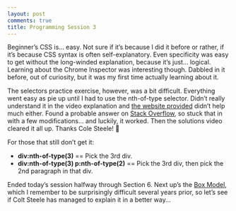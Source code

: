 ```yaml
---
layout: post
comments: true
title: Programming Session 3
---
```

 
Beginner’s CSS is… easy. Not sure if it’s because I did it before or rather, if it’s because CSS syntax is often self-explanatory. Even specificity was easy to get without the long-winded explanation, because it’s just… logical. Learning about the Chrome Inspector was interesting though. Dabbled in it before, out of curiosity, but it was my first time actually learning about it.

The selectors practice exercise, however, was a bit difficult. Everything went easy as pie up until I had to use the nth-of-type selector. Didn’t really understand it in the video explanation and [the website provided](https://code.tutsplus.com/tutorials/the-30-css-selectors-you-must-memorize--net-16048) didn’t help much either. Found a probable answer on [Stack Overflow](http://stackoverflow.com/questions/30256644/how-to-select-a-only-a-paticular-p-tag-inside-div-tag-hierarchically), so stuck that in with a few modifications… and luckily, it worked. Then the solutions video cleared it all up. Thanks Cole Steele! 🙂

For those that still don’t get it:

- **div:nth-of-type(3)** == Pick the 3rd div.
- **div:nth-of-type(3) p:nth-of-type(2)** == Pick the 3rd div, then pick the 2nd paragraph in that div.

Ended today’s session halfway through Section 6. Next up’s the [Box Model](https://daks2k3a4ib2z.cloudfront.net/55fba7ade2ae0be15df2b309/56c13fd6bf6d3281049d04ae_box-model.gif), which I remember to be surprisingly difficult several years prior, so let’s see if Colt Steele has managed to explain it in a better way…